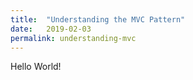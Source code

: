 ```yaml
---
title:  "Understanding the MVC Pattern"
date:   2019-02-03
permalink: understanding-mvc
---
```


Hello World!